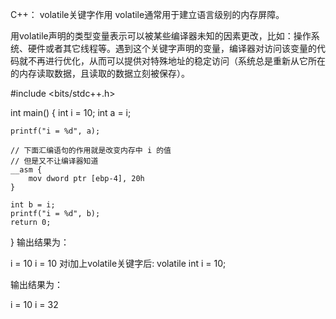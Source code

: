 C++： volatile关键字作用
volatile通常用于建立语言级别的内存屏障。

用volatile声明的类型变量表示可以被某些编译器未知的因素更改，比如：操作系统、硬件或者其它线程等。遇到这个关键字声明的变量，编译器对访问该变量的代码就不再进行优化，从而可以提供对特殊地址的稳定访问（系统总是重新从它所在的内存读取数据，且读取的数据立刻被保存）。

#include <bits/stdc++.h>
 
int main()
{
    int i = 10;
    int a = i;
 
    printf("i = %d", a);
 
    // 下面汇编语句的作用就是改变内存中 i 的值
    // 但是又不让编译器知道
    __asm {
        mov dword ptr [ebp-4], 20h
    }
 
    int b = i;
    printf("i = %d", b);
	return 0;
}
输出结果为：

i = 10
i = 10
对i加上volatile关键字后: volatile int i = 10;

输出结果为：

i = 10
i = 32
